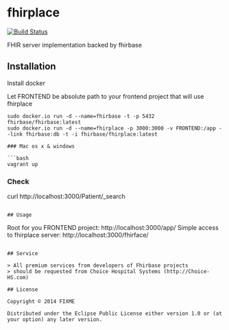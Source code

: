 # fhirplace

[![Build Status](https://travis-ci.org/fhirbase/fhirplace.svg)](https://travis-ci.org/fhirbase/fhirplace)

FHIR server implementation backed by fhirbase

## Installation

Install docker

Let FRONTEND be absolute path to your frontend project that will use fhirplace

```
sudo docker.io run -d --name=fhirbase -t -p 5432 fhirbase/fhirbase:latest
sudo docker.io run -d --name=fhirplace -p 3000:3000 -v FRONTEND:/app --link fhirbase:db -t -i fhirbase/fhirplace:latest

### Mac os x & windows

```bash
vagrant up
```

### Check

curl http://localhost:3000/Patient/_search

```

## Usage

```
Root for you FRONTEND project: http://localhost:3000/app/
Simple access to fhirplace server: http://localhost:3000/fhirface/
```

## Service

> All premium services from developers of Fhirbase projects
> should be requested from Choice Hospital Systems (http://Choice-HS.com)

## License

Copyright © 2014 FIXME

Distributed under the Eclipse Public License either version 1.0 or (at
your option) any later version.
